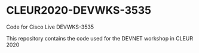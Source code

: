 # CLEUR2020-DEVWKS-3535
Code for Cisco Live DEVWKS-3535

This repository contains the code used for the DEVNET workshop in CLEUR 2020

